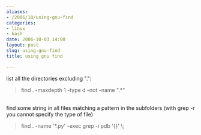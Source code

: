 ```yaml
---
aliases:
- /2006/10/using-gnu-find
categories:
- linux
- bash
date: 2006-10-03 14:00
layout: post
slug: using-gnu-find
title: using gnu find

---
```


<p>
 list all the directories excluding ".":
 <br/>
</p>
<blockquote>
 find . -maxdepth 1 -type d -not -name ".*"
</blockquote>
<br/>
find some string in all files matching a pattern in the subfolders (with grep -r you cannot specify the type of file)
<br/>
<blockquote>
 find . -name '*.py' -exec grep -i pdb '{}' \;
</blockquote>
